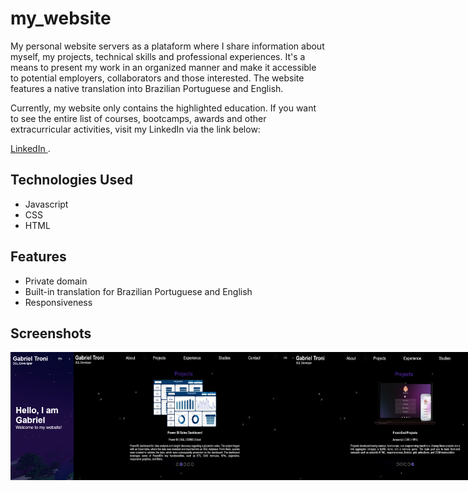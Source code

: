 # my_website
My personal website servers as a plataform where I share information about myself, my projects, technical skills and professional experiences. It's a means to present my work in an organized manner and make it accessible to potential employers, collaborators and those interested. The website features a native translation into Brazilian Portuguese and English.

Currently, my website only contains the highlighted education. If you want to see the entire list of courses, bootcamps, awards and other extracurricular activities, visit my LinkedIn via the link below:

<a href="https://www.linkedin.com/in/gabriel-troni/">LinkedIn </a>.

## Technologies Used
- Javascript
- CSS
- HTML

## Features
- Private domain
- Built-in translation for Brazilian Portuguese and English
- Responsiveness

## Screenshots
<div style="display: flex;">
  <img src="./images/websitePrint1.png" alt="Website's print 1" style="width: 20%">
  <img src="./images/websitePrint2.png" alt="Website's print 2" style="width: 70%">
  <img src="./images/websitePrint4.png" alt="Website's print 4" style="width: 70%">
  <img src="./images/websitePrint3.png" alt="Website's print 3" style="width: 20%">
</div>

